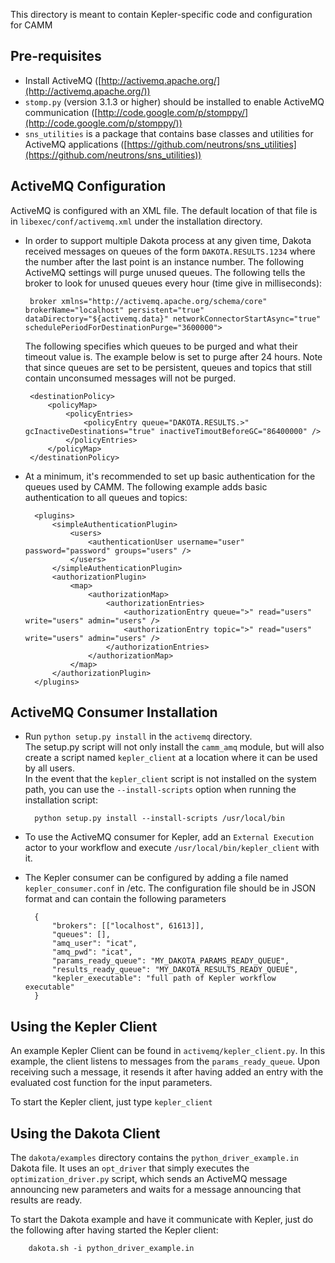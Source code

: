 This directory is meant to contain Kepler-specific code and configuration for CAMM

## Pre-requisites
- Install ActiveMQ ([http://activemq.apache.org/](http://activemq.apache.org/))
- `stomp.py` (version 3.1.3 or higher) should be installed to enable ActiveMQ communication ([http://code.google.com/p/stomppy/](http://code.google.com/p/stomppy/))
- `sns_utilities` is a package that contains base classes and utilities for ActiveMQ applications ([https://github.com/neutrons/sns_utilities](https://github.com/neutrons/sns_utilities))
     
## ActiveMQ Configuration
ActiveMQ is configured with an XML file. The default location of that file is
in `libexec/conf/activemq.xml` under the installation directory.

-  In order to support multiple Dakota process at any given time, Dakota received messages
on queues of the form `DAKOTA.RESULTS.1234` where the number after the last point is
an instance number. The following ActiveMQ settings will purge unused queues.
The following tells the broker to look for unused queues every hour (time give in milliseconds):

    
        broker xmlns="http://activemq.apache.org/schema/core" brokerName="localhost" persistent="true" dataDirectory="${activemq.data}" networkConnectorStartAsync="true" schedulePeriodForDestinationPurge="3600000">
    
    
   The following specifies which queues to be purged and what their timeout value is. The
   example below is set to purge after 24 hours. Note that since queues are set to be 
   persistent, queues and topics that still contain unconsumed messages will not be purged.
   
       
        <destinationPolicy>
            <policyMap>
                <policyEntries>
                    <policyEntry queue="DAKOTA.RESULTS.>" gcInactiveDestinations="true" inactiveTimoutBeforeGC="86400000" />
                </policyEntries>
            </policyMap>
        </destinationPolicy>
       

- At a minimum, it's recommended to set up basic authentication for the queues 
used by CAMM. The following example adds basic authentication to all queues and topics:

    
        <plugins>
            <simpleAuthenticationPlugin>
                <users>
                    <authenticationUser username="user" password="password" groups="users" />
                </users>
            </simpleAuthenticationPlugin>
            <authorizationPlugin>
                <map>
                    <authorizationMap>
                        <authorizationEntries>
                            <authorizationEntry queue=">" read="users" write="users" admin="users" />
                            <authorizationEntry topic=">" read="users" write="users" admin="users" />
                        </authorizationEntries>              
                    </authorizationMap>
                </map>
            </authorizationPlugin>
        </plugins>  
    


## ActiveMQ Consumer Installation
- Run `python setup.py install` in the `activemq` directory.  
The setup.py script will not only install the `camm_amq` module, but will
also create a script named `kepler_client` at a location where it can be
used by all users.  
In the event that the `kepler_client` script is not installed on the
system path, you can use the `--install-scripts` option when running 
the installation script:
 
        python setup.py install --install-scripts /usr/local/bin
 
- To use the ActiveMQ consumer for Kepler, add an `External Execution` actor
to your workflow and execute `/usr/local/bin/kepler_client` with it.
 
- The Kepler consumer can be configured by adding a file named
`kepler_consumer.conf` in /etc.
The configuration file should be in JSON format and can contain the
following parameters
 
    
        {  
            "brokers": [["localhost", 61613]],  
            "queues": [],   
            "amq_user": "icat",  
            "amq_pwd": "icat",
            "params_ready_queue": "MY_DAKOTA_PARAMS_READY_QUEUE",
            "results_ready_queue": "MY_DAKOTA_RESULTS_READY_QUEUE",
            "kepler_executable": "full path of Kepler workflow executable"
        }
    
 
## Using the Kepler Client
An example Kepler Client can be found in `activemq/kepler_client.py`.
In this example, the client listens to messages from the `params_ready_queue`.
Upon receiving such a message, it resends it after having added an entry
with the evaluated cost function for the input parameters.

To start the Kepler client, just type `kepler_client`

## Using the Dakota Client
The `dakota/examples` directory contains the `python_driver_example.in` Dakota file.
It uses an `opt_driver` that simply executes the `optimization_driver.py` script,
which sends an ActiveMQ message announcing new parameters and waits for a
message announcing that results are ready.

To start the Dakota example and have it communicate with Kepler, just do the
following after having started the Kepler client:

        dakota.sh -i python_driver_example.in


